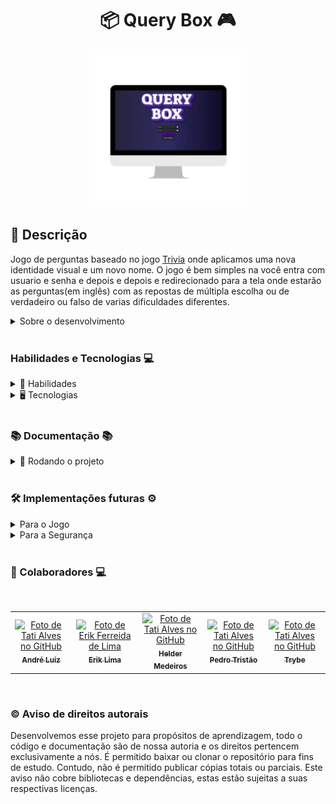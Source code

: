 
<h1 align="center"> 📦 Query Box 🎮 </h1>

<div align="center">

<img src="./imgs/queryBox.png" width="50%" >

</div>

## 📓 Descrição

Jogo de perguntas baseado no jogo [Trivia](https://en.wikipedia.org/wiki/Trivia_(game)) onde aplicamos uma nova identidade visual e um novo nome. O jogo é bem simples na você entra com usuario e senha e depois e depois e redirecionado para a tela onde estarão as perguntas(em inglês) com as repostas de múltipla escolha ou de verdadeiro ou falso de varias dificuldades diferentes.

<details>
  <summary>Sobre o desenvolvimento</summary>
  <br />

  Projeto desenvolvido em grupo por [Erik Lima](https://www.linkedin.com/in/erikferreiralima/), [Helder Medeiros](https://www.linkedin.com/in/helderme/), [André Luiz](https://www.linkedin.com/in/andreluialves/) e [Pedro Tristão](https://www.linkedin.com/in/pedroptristao/). Esse projeto foi disponibilizado pela [Trybe](https://www.betrybe.com/) onde tivemos exito na entrega de 100% dos requisitos obrigatórios solicitados.

  Fizemos o desenvolvimento de uma aplicação React onde utilizamos como base para a construção a [API publica do jogo Trivia](https://opentdb.com/api_config.php), que também foi a base para a elaboração do projeto.

  Durante o projeto trabalhamos conceitos como metodologias ágeis(Scrum e KanBan), empatia e trabalho em equipe, escuta e comunicação ativa.

  Código desenvolvido em através da entrega de requisitos, onde cada um de nos desenvolveu parte dos requisitos de forma individual e nos ajudamos em empasses que ocorreram durante o desenvolvimento do projeto.

  <br />
</details>
  <br />

### Habilidades e Tecnologias 💻

<details>
  <summary> 🦾 Habilidades</summary>
  <br />

* Trabalho em equipe
* Desenvolvimento de aplicações React
* Consumo de APIs REST publicas
* Metodologia ágil (Scrum) (Kanban)

  <br />

</details>

<details>
  <summary> 🖥️ Tecnologias</summary>
  <br />

* <img src="https://img.shields.io/badge/React-20232A?style=for-the-badge&logo=react&logoColor=61DAFB">

  * React Icons Library

* <img src="https://img.shields.io/badge/React_Router-CA4245?style=for-the-badge&logo=react-router&logoColor=white">

* <img src="https://img.shields.io/badge/Redux-593D88?style=for-the-badge&logo=redux&logoColor=white">

    * Redux Thunk

* <img src="https://img.shields.io/badge/HTML5-E34F26?style=for-the-badge&logo=html5&logoColor=white">

* <img src="https://img.shields.io/badge/CSS3-1572B6?style=for-the-badge&logo=css3&logoColor=white">

  * CSS3 Modules

* <img src="https://img.shields.io/badge/JavaScript-F7DF1E?style=for-the-badge&logo=javascript&logoColor=black">

  <br />

</details>

  <br />

### 📚 Documentação 📚

  <details>
    <summary> 🚀 Rodando o projeto</summary>
    <br />

* Faça o fork do repositório:
      Tutorial [AQUI](https://github.com/UNIVALI-LITE/Portugol-Studio/wiki/Fazendo-um-Fork-do-reposit%C3%B3rio)
* Abra seu terminal e navegue até a pasta onde preferir alocar o projeto.

* Clone o repositório:

    ```sh
      git clone git@github.com:"SeuNomeNoGitHub"/Query-box-Game.git
    ```

* Apos ter o repositório clonado em sua maquina, execute este comando para acessar a parta do projeto:

    ```sh
      cd Query-box-Game
    ```

* Dentro da pasta do projeto, execute o comando abaixo para instalar as dependências do projeto:

    Caso utilize o npm:

    ```sh
      npm install
    ```

    Caso utilize o yarn:

    ```sh
      yarn install
    ```

* Dentro da pasta do projeto, execute o comando abaixo para iniciar o servidor do projeto:

    Caso utilize o npm:

    ```sh
      npm start
    ```

    Caso utilize o yarn:

    ```sh
      yarn start
    ```

  O aplicativo sera executado em modo de desenvolvimento.
  Abrindo na porta padrão que o React usa: <http://localhost:3000/> em seu navegador.

  </details>
<br />

### 🛠️ Implementações futuras ⚙️

  <details>
    <summary>Para o Jogo</summary>
    <br />

* Configurações para selecionar o idioma da aplicação
* Configurações para selecionar o nível de dificuldade do jogo
* Configurações para selecionar o tipo de pergunta
* Configurações para selecionar o gênero da pergunta

  </details>
  <details>
    <summary>Para a Segurança</summary>
    <br />

  * Autenticação de usuário com senha
  * Adição de banco de dados para armazenar e persistir as informações de novos usuários
  * Adição de banco de dados para armazenar e persistir a pontuação dos usuários

  </details>

  <br />

### 🤝 Colaboradores 💻

<br />
<table>
  <tr>
      <td align="center">
      <a href="https://github.com/andreluialves">
        <img src="https://avatars.githubusercontent.com/u/43766839?v=4" width="100px;" alt="Foto de Tati Alves no GitHub"/><br>
        <sub>
          <b>André Luiz</b>
        </sub>
      </a>
    </td>
    <td align="center">
      <a href="https://github.com/erik-efl">
        <img src="https://avatars.githubusercontent.com/u/56979306?s=400&u=526ff856d28fc3ce1926f51be6aa1f947156b8bb&v=4" width="100px;" alt="Foto de Erik Ferreida de Lima"/><br>
        <sub>
          <b>Erik Lima</b>
        </sub>
      </a>
    </td>
        <td align="center">
      <a href="https://github.com/helderme">
        <img src="https://avatars.githubusercontent.com/u/93664259?v=4" width="100px;" alt="Foto de Tati Alves no GitHub"/><br>
        <sub>
          <b>Helder Medeiros</b>
        </sub>
      </a>
    </td>
    <td align="center">
      <a href="https://github.com/Pedroptristao">
        <img src="https://avatars.githubusercontent.com/u/81265356?v=4" width="100px;" alt="Foto de Tati Alves no GitHub"/><br>
        <sub>
          <b>Pedro Tristão</b>
        </sub>
      </a>
    </td>
    <td align="center">
      <a href="https://github.com/trybe-tech-ops">
        <img src="https://avatars.githubusercontent.com/u/82593112?v=4" width="100px;" alt="Foto de Tati Alves no GitHub"/><br>
        <sub>
          <b>Trybe</b>
        </sub>
      </a>
    </td>
  </tr>
</table>

<br />

### ©️ Aviso de direitos autorais

Desenvolvemos esse projeto para propósitos de aprendizagem, todo o código e documentação são de nossa autoria e os direitos pertencem exclusivamente a nós. É permitido baixar ou clonar o repositório para fins de estudo. Contudo, não é permitido publicar cópias totais ou parciais. Este aviso não cobre bibliotecas e dependências, estas estão sujeitas a suas respectivas licenças.
